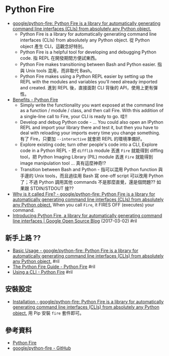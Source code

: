 # Python Fire

  - [google/python\-fire: Python Fire is a library for automatically generating command line interfaces \(CLIs\) from absolutely any Python object\.](https://github.com/google/python-fire)
      - Python Fire is a library for automatically generating command line interfaces (CLIs) from absolutely any Python object. 從 Python object 產生 CLI，這觀念好特別。
      - Python Fire is a helpful tool for developing and debugging Python code. 指 REPL 在開發期間方便試東西。
      - Python Fire makes transitioning between Bash and Python easier. 指與 Unix tools 混用，而非取代 Bash。
      - Python Fire makes using a Python REPL easier by setting up the REPL with the modules and variables you'll need already imported and created. 進到 REPL 後，直接面對 CLI 背後的 API，使用上更有彈性。
  - [Benefits \- Python Fire](https://google.github.io/python-fire/benefits/)
      - Simply write the functionality you want exposed at the command line as a function / module / class, and then call Fire. With this addition of a single-line call to Fire, your CLI is ready to go. 哇!!
      - Develop and debug Python code - ... You could also open an IPython REPL and import your library there and test it, but then you have to deal with reloading your imports every time you change something. 有了 Fire，只要加 `--interactive` 就會把 REPL 的環境準備好。
      - Explore existing code; turn other people's code into a CLI, Explore code in a Python REPL - 把 `difflib` module 丟進 `Fire` 就能得到 diffing tool，把 Python Imaging Library (PIL) module 丟進 `Fire` 就能得到 image manipulation tool ... 真有這麼神奇!?
      - Transition between Bash and Python - 指可以混用 Python function 與手邊的 Unix tools，而且過往用 Bash 寫 one-off script 可以改用 Python 了；不過 Python 調用其他 commands 不是那麼直覺，還是個問題?? 如果跟 STDIN/STDOUT 接??
  - [Why is it called Fire? - google/python\-fire: Python Fire is a library for automatically generating command line interfaces \(CLIs\) from absolutely any Python object\.](https://github.com/google/python-fire#why-is-it-called-fire) When you call `Fire`, it FIRES OFF (executes) your command.
  - [Introducing Python Fire, a library for automatically generating command line interfaces \| Google Open Source Blog](https://opensource.googleblog.com/2017/03/python-fire-command-line.html) (2017-03-02) #ril

## 新手上路 ??

  - [Basic Usage - google/python\-fire: Python Fire is a library for automatically generating command line interfaces \(CLIs\) from absolutely any Python object\.](https://github.com/google/python-fire#basic-usage) #ril
  - [The Python Fire Guide \- Python Fire](https://google.github.io/python-fire/guide/) #ril
  - [Using a CLI \- Python Fire](https://google.github.io/python-fire/using-cli/) #ril

## 安裝設定

  - [Installation - google/python\-fire: Python Fire is a library for automatically generating command line interfaces \(CLIs\) from absolutely any Python object\.](https://github.com/google/python-fire#installation) 用 Pip 安裝 `fire` 套件即可。

## 參考資料

  - [Python Fire](https://google.github.io/python-fire/)
  - [google/python-fire - GitHub](https://github.com/google/python-fire)
